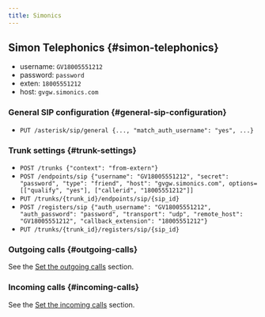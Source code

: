 ```yaml
---
title: Simonics
---
```


## Simon Telephonics {#simon-telephonics}

-   username: `GV18005551212`
-   password: `password`
-   exten: `18005551212`
-   host: `gvgw.simonics.com`

### General SIP configuration {#general-sip-configuration}

-   `PUT /asterisk/sip/general {..., "match_auth_username": "yes", ...}`

### Trunk settings {#trunk-settings}

-   `POST /trunks {"context": "from-extern"}`
-   `POST /endpoints/sip {"username": "GV18005551212", "secret": "password", "type": "friend", "host": "gvgw.simonics.com", options=[["qualify", "yes"], ["callerid", "18005551212"]]`
-   `PUT /trunks/{trunk_id}/endpoints/sip/{sip_id}`
-   `POST /registers/sip {"auth_username": "GV18005551212", "auth_password": "password", "transport": "udp", "remote_host": "GV18005551212", "callback_extension": "18005551212"}`
-   `PUT /trunks/{trunk_id}/registers/sip/{sip_id}`

### Outgoing calls {#outgoing-calls}

See the [Set the outgoing calls](/uc-doc/administration/interconnections/xivo_with_voip_provider#voip_provider_outcall) section.

### Incoming calls {#incoming-calls}

See the [Set the incoming calls](/uc-doc/administration/interconnections/xivo_with_voip_provider#voip_provider_incall) section.
